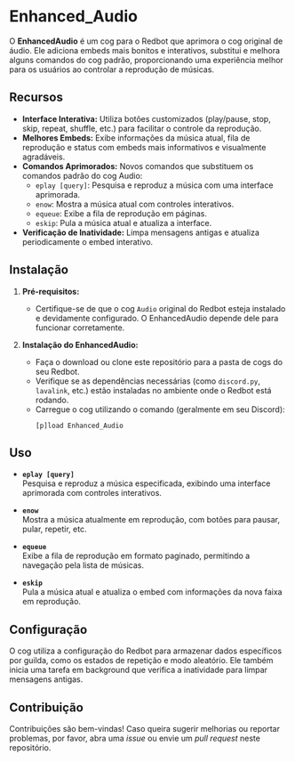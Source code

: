 # Enhanced_Audio

O **EnhancedAudio** é um cog para o Redbot que aprimora o cog original de áudio. Ele adiciona embeds mais bonitos e interativos, substitui e melhora alguns comandos do cog padrão, proporcionando uma experiência melhor para os usuários ao controlar a reprodução de músicas.

## Recursos

- **Interface Interativa:** Utiliza botões customizados (play/pause, stop, skip, repeat, shuffle, etc.) para facilitar o controle da reprodução.
- **Melhores Embeds:** Exibe informações da música atual, fila de reprodução e status com embeds mais informativos e visualmente agradáveis.
- **Comandos Aprimorados:** Novos comandos que substituem os comandos padrão do cog Audio:
  - `eplay [query]`: Pesquisa e reproduz a música com uma interface aprimorada.
  - `enow`: Mostra a música atual com controles interativos.
  - `equeue`: Exibe a fila de reprodução em páginas.
  - `eskip`: Pula a música atual e atualiza a interface.
- **Verificação de Inatividade:** Limpa mensagens antigas e atualiza periodicamente o embed interativo.

## Instalação

1. **Pré-requisitos:**  
   - Certifique-se de que o cog `Audio` original do Redbot esteja instalado e devidamente configurado. O EnhancedAudio depende dele para funcionar corretamente.

2. **Instalação do EnhancedAudio:**  
   - Faça o download ou clone este repositório para a pasta de cogs do seu Redbot.
   - Verifique se as dependências necessárias (como `discord.py`, `lavalink`, etc.) estão instaladas no ambiente onde o Redbot está rodando.
   - Carregue o cog utilizando o comando (geralmente em seu Discord):  
     ```
     [p]load Enhanced_Audio
     ```

## Uso

- **`eplay [query]`**  
  Pesquisa e reproduz a música especificada, exibindo uma interface aprimorada com controles interativos.

- **`enow`**  
  Mostra a música atualmente em reprodução, com botões para pausar, pular, repetir, etc.

- **`equeue`**  
  Exibe a fila de reprodução em formato paginado, permitindo a navegação pela lista de músicas.

- **`eskip`**  
  Pula a música atual e atualiza o embed com informações da nova faixa em reprodução.

## Configuração

O cog utiliza a configuração do Redbot para armazenar dados específicos por guilda, como os estados de repetição e modo aleatório. Ele também inicia uma tarefa em background que verifica a inatividade para limpar mensagens antigas.

## Contribuição

Contribuições são bem-vindas! Caso queira sugerir melhorias ou reportar problemas, por favor, abra uma _issue_ ou envie um _pull request_ neste repositório.

